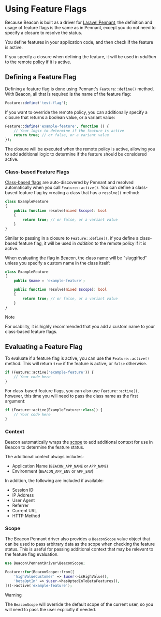 # Using Feature Flags

Because Beacon is built as a driver for [Laravel Pennant](https://laravel.com/docs/pennant), the definition and usage of feature flags is the same as in Pennant, except you do not need to specify a closure to resolve the status. 

You define features in your application code, and then check if the feature is active.

If you specify a closure when defining the feature, it will be used in _addition_ to the remote policy if it is active.

## Defining a Feature Flag

Defining a feature flag is done using Pennant's `Feature::define()` method. With Beacon, all that is required is the name of the feature flag:

```php
Feature::define('test-flag');
```

If you want to override the remote policy, you can additionally specify a closure that returns a boolean value, or a variant value:

```php
Feature::define('example-feature', function () {
    // Your logic to determine if the feature is active
    return true; // or false, or a variant value
});
```

The closure will be executed when the remote policy is active, allowing you to add additional logic to determine if the feature should be considered active.

### Class-based Feature Flags

[Class-based flags](https://laravel.com/docs/pennant#class-based-features) are auto-discovered by Pennant and resolved automatically when you call `Feature::active()`. 
You can define a class-based feature flag by creating a class that has a `resolve()` method:

```php
class ExampleFeature
{
    public function resolve(mixed $scope): bool
    {
        return true; // or false, or a variant value
    }
}
```

Similar to passing in a closure to `Feature::define()`, if you define a class-based feature flag, it will be used in _addition_ to the remote policy if it is active.

When evaluating the flag in Beacon, the class name will be "sluggified" unless you specify a custom name in the class itself:

```php
class ExampleFeature
{
    public $name = 'example-feature';

    public function resolve(mixed $scope): bool
    {
        return true; // or false, or a variant value
    }
}
```

> [!NOTE]
> For usability, it is highly recommended that you add a custom name to your class-based feature flags.

## Evaluating a Feature Flag

To evaluate if a feature flag is active, you can use the `Feature::active()` method. This will return `true` if the feature is active, or `false` otherwise.

```php
if (Feature::active('example-feature')) {
    // Your code here
}
```

For class-based feature flags, you can also use `Feature::active()`, however, this time you will need to pass the class name as the first argument:

```php
if (Feature::active(ExampleFeature::class)) {
    // Your code here
}
```

### Context

Beacon automatically wraps the [scope](https://laravel.com/docs/pennant#scope) to add additional context for use in Beacon to determine the feature status.

The additional context always includes:

- Application Name (`BEACON_APP_NAME` or `APP_NAME`)
- Environment (`BEACON_APP_ENV` or `APP_ENV`)

In addition, the following are included if available:

- Session ID 
- IP Address
- User Agent
- Referrer
- Current URL
- HTTP Method

### Scope

The Beacon Pennant driver also provides a `BeaconScope` value object that can be used to pass arbitrary data as the scope when checking the feature status. 
This is useful for passing additional context that may be relevant to the feature flag evaluation.

```php
use Beacon\PennantDriver\BeaconScope;

Feature::for(BeaconScope::from([
    'highValueCustomer' => $user->isHighValue(),
    'betaOptIn' => $user->hasOptedInToBetaFeatures(),
]))->active('example-feature');
```

> [!WARNING]
> The `BeaconScope` will override the default scope of the current user, so you will need to pass the user explicitly if needed.




